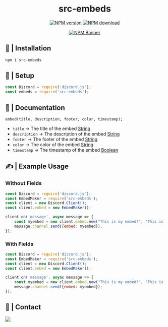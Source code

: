 <div align="center">
    <h1>src-embeds</h1>
    <p>
        <a href="https://www.npmjs.com/package/src-embeds"><img src="https://img.shields.io/npm/v/src-embeds?maxAge=3600" alt="NPM version" \></a>
        <a href="https://www.npmjs.com/package/src-embeds"><img src="https://img.shields.io/npm/dt/src-embeds?maxAge=3600" alt= "NPM download" \></a>
    </p>
    <p>
        <a href="https://www.npmjs.com/package/src-embeds"><img src="https://nodei.co/npm/src-embeds?downloads=true&stars=true" alt="NPM Banner" \></a>
    </p>
</div>

## 📂 | Installation
```sh
npm i src-embeds
```

## 📜 | Setup
```js
const Discord = require('discord.js');
const embeds = require('src-embeds');
```

## 📜 | Documentation
`embed(title, description, footer, color, timestamp);`
* `title` -> The title of the embed [String]()
* `description` -> The description of the embed [String]()
* `footer` -> The footer of the embed [String]()
* `color` -> The color of the embed [String]()
* `timestamp` -> The timestamp of the embed [Boolean]()

## ✍ | Example Usage

### Without Fields
```js
const Discord = require('discord.js');
const EmbedMaker = require('src-embeds');
const client = new Discord.Client();
const client.embed = new EmbedMaker();

client.on('message', async message => {
    const myembed = new client.embed.new("This is my embed!", "This is my description!", "This is the footer", "#ffffff", true);
    message.channel.send({embed: myembed});
});
```

### With Fields
```js
const Discord = require('discord.js');
const EmbedMaker = require('src-embeds');
const client = new Discord.Client();
const client.embed = new EmbedMaker();

client.on('message', async message => {
    const myembed = new client.embed.new("This is my embed!", "This is my description!", "This is the footer", "#ffffff", true).addField("This is the field name", "This is the field description", true);
    message.channel.send({embed: myembed});
});
```

## 👥 | Contact
<a href="https://discord.gg/5JtyYqW"><img src="https://discord.com/api/guilds/748098690874474567/widget.png?style=banner1"></a>